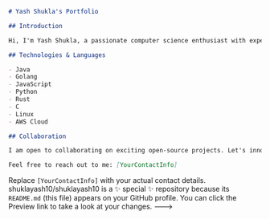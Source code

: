 ```markdown
# Yash Shukla's Portfolio

## Introduction

Hi, I'm Yash Shukla, a passionate computer science enthusiast with expertise in a variety of programming languages and technologies. My skills span Java, Golang, JavaScript, Python, Rust, C, Linux, and AWS Cloud.

## Technologies & Languages

- Java
- Golang
- JavaScript
- Python
- Rust
- C
- Linux
- AWS Cloud

## Collaboration

I am open to collaborating on exciting open-source projects. Let's innovate together!

Feel free to reach out to me: [YourContactInfo]

```
Replace `[YourContactInfo]` with your actual contact details.
shuklayash10/shuklayash10 is a ✨ special ✨ repository because its `README.md` (this file) appears on your GitHub profile.
You can click the Preview link to take a look at your changes.
--->
